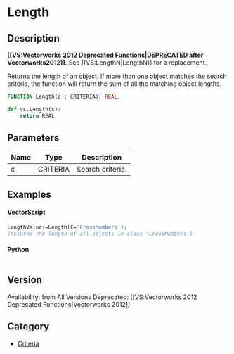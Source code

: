# Length

## Description
<b>[[VS:Vectorworks 2012 Deprecated Functions|DEPRECATED after Vectorworks2012]]</b>. See [[VS:LengthN|LengthN]] for a replacement.

Returns the length of an object. If more than one object matches the search criteria, the function will return the sum of all the matching object lengths.

```pascal
FUNCTION Length(c : CRITERIA): REAL;
```

```python
def vs.Length(c):
    return REAL
```

## Parameters
|Name|Type|Description|
|---|---|---|
|c|CRITERIA|Search criteria.|

## Examples
#### VectorScript ####
```pascal
LengthValue:=Length(C='CrossMembers');
{returns the length of all objects in class 'CrossMembers'}
```
#### Python ####
```python

```

## Version
Availability: from All Versions
Deprecated: [[VS:Vectorworks 2012 Deprecated Functions|Vectorworks 2012]]

## Category
* [Criteria](../Categories/Criteria.md)
